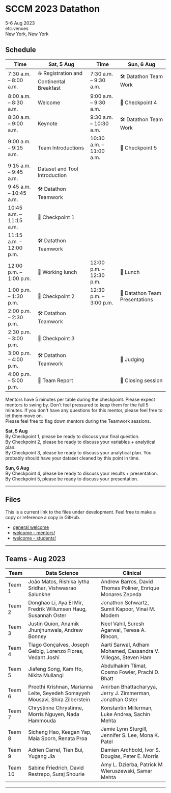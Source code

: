 # SCCM 2023 Datathon
5-6 Aug 2023 <br >
etc.venues <br >
New York, New York <br >

## Schedule


| **Time** | Sat, 5 Aug | Time | Sun, 6 Aug  |
|-------|------------------|--- |--|
|7:30 a.m. – 8:00 a.m.| ☕ Registration and Continental Breakfast| 7:30 a.m. – 9:30 a.m.| 🛠️ Datathon Team Work |
|8:00 a.m. – 8:30 a.m.	| Welcome |  9:00 a.m. – 9:30 a.m. | 🚩 Checkpoint 4
| 8:30 a.m. – 9:00 a.m.	| Keynote | 9:30 a.m. – 10:30 a.m.| 🛠️ Datathon Team Work |
| 9:00 a.m. – 9:15 a.m.	| Team Introductions | 10:30 a.m. – 11:00 a.m. | 🚩 Checkpoint 5
| 9:15 a.m. – 9:45 a.m.	| Dataset and Tool Introduction | | |
| 9:45 a.m. – 10:45 a.m. | 🛠️ Datathon Teamwork | | |
| 10:45 a.m. – 11:15 a.m.  | 🚩 Checkpoint 1 | | |
| 11:15 a.m. – 12:00 p.m. | 🛠️ Datathon Teamwork | | |
| 12:00 p.m. – 1:00 p.m.| 🍕 Working lunch |  12:00 p.m. – 12:30 p.m. | 🍕 Lunch |
| 1:00 p.m. – 1:30 p.m.	| 🚩 Checkpoint 2  | 12:30 p.m. – 3:00 p.m. | 🎤 Datathon Team Presentations |
| 2:00 p.m. – 2:30 p.m.| 🛠️ Datathon Teamwork |  | |
| 2:30 p.m. – 3:00 p.m. | 🚩 Checkpoint 3| | |
| 3:00 p.m. – 4:00 p.m.| 🛠️ Datathon Teamwork  | | 📝 Judging |
| 4:00 p.m. – 5:00 p.m. | 📝 Team Report | | 👋 Closing session |


Mentors have 5 minutes per table during the checkpoint. Please expect mentors to swing by. Don't feel pressured to keep them for the full 5 minutes. If you don't have any questions for this mentor, please feel free to let them move on.  <br>
Please feel free to flag down mentors during the Teamwork sessions.  <br>

**Sat, 5 Aug**  <br>
By Checkpoint 1, please be ready to discuss your final question. <br>
By Checkpoint 2, please be ready to discuss your variables + analytical plan. <br>
By Checkpoint 3, please be ready to discuss your analytical plan. You probably should have your dataset cleaned by this point in time.  <br>


**Sun, 6 Aug**  <br>
By Checkpoint 4, please be ready to discuss your results + presentation. <br>
By Checkpoint 5, please be ready to discuss your presentation.  <br>

---
## Files  <br>
This is a current link to the files under development. Feel free to make a copy or reference a copy in GitHub. 
- [general welcome](https://colab.research.google.com/drive/1p6q5-zdW9GXLhweWRA4dNQlvsYoU1PUP) <br>
- [welcome - mentors!](https://colab.research.google.com/drive/1zVmEMRrt3s49EYqU0UIGH1FbaFi5RLqc) <br>
- [welcome - students!](https://colab.research.google.com/drive/1r6kKChuDhftaK_XF5rYFJB66qO1zHDo3) <br>

---

## Teams - Aug 2023

| Team | Data Science | Clinical |
| --- | --- | --- |
 | Team 1 |  João Matos, Rishika Iytha Sridhar, Vishwasrao Salunkhe |  Andrew Barros, David Thomas Poliner, Enrique Monares Zepeda |
 | Team 2 |  Donghao Li, Aya El Mir, Fredrik Willumsen Haug, Susannah Oster |  Jonathon Schwartz, Sumit Kapoor, Vinai M. Modem |
 | Team 3 |  Justin Quion, Anamik Jhunjhunwala, Andrew Bonney |  Neel Vahil, Suresh Agarwal, Teresa A. Rincon,  |
 | Team 4 |  Tiago Gonçalves, Joseph Geibig, Lorenzo Flores, Vedant Joshi |  Aarti Sarwal, Adham Mohamed, Cassandra V. Villegas, Steven Ham |
 | Team 5 |  Jiafeng Song, Kam Ho, Nikita Mullangi |  Abdulhakim Tlimat, Cosmo Fowler, Prachi D. Bhatt |
 | Team 6 |  Preethi Krishnan, Marianna Leite, Seyedeh Somayyeh Mousavi, Shira Zilberstein |  Anirban Bhattacharyya, Jerry J. Zimmerman, Jonathan Oster |
 | Team 7 |  Chrystinne Chrystinne, Morris Nguyen, Nada Hammouda |  Konstantin Millerman, Luke Andrea, Sachin Mehta |
 | Team 8 |  Sicheng Hao, Keagan Yap, Maia Sporn, Renata Proa |  Jamie Lynn Sturgill, Jennifer S. Lee, Mona K. Patel |
 | Team 9 |  Adrien Carrel, Tien Bui, Yugang Jia |  Damien Archbold, Ivor S. Douglas, Peter E. Morris |
 | Team 10 |  Sabine Friedrich, David Restrepo, Suraj Shourie |  Amy L. Dzierba, Patrick M Wieruszewski, Samar Mehta |

--- 


<!-- ## Hi there 👋 -->

<!--

**Here are some ideas to get you started:**

🙋‍♀️ A short introduction - what is your organization all about?
🌈 Contribution guidelines - how can the community get involved?
👩‍💻 Useful resources - where can the community find your docs? Is there anything else the community should know?
🍿 Fun facts - what does your team eat for breakfast?
🧙 Remember, you can do mighty things with the power of [Markdown](https://docs.github.com/github/writing-on-github/getting-started-with-writing-and-formatting-on-github/basic-writing-and-formatting-syntax)
-->


